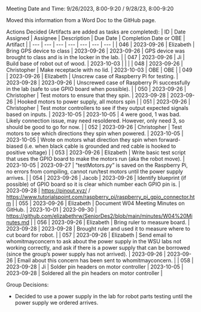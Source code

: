 Meeting Date and Time: 9/26/2023, 8:00-9:20 / 9/28/23, 8:00-9:20

Moved this information from a Word Doc to the GitHub page.

Actions Decided (Artifacts are added as tasks are completed):
| ID | Date Assigned | Assignee | Description | Due Date | Completion Date or OBE | Artifact |
| --- | --- | --- | --- | --- | --- | --- |
| 046 | 2023-09-26 | Elizabeth | Bring GPS device to class | 2023-09-26 | 2023-09-26 | GPS device was brought to class and is in the locker in the lab. |
| 047 | 2023-09-26 | Ji | Build base of robot out of wood. | 2023-10-03 |  |  |
| 048 | 2023-09-26 | Christopher | Make receptacle with no lid. | 2023-10-03 | OBE | OBE |
| 049 | 2023-09-26 | Elizabeth | Unscrew case of Raspberry Pi for testing. | 2023-09-28 | 2023-09-26 | Unscrewed case of Raspberry Pi successfully in the lab (safe to use GPIO board when possible). |
| 050 | 2023-09-26 | Christopher | Test motors to ensure that they spin. | 2023-09-28 | 2023-09-26 | Hooked motors to power supply, all motors spin |
| 051 | 2023-09-26 | Christopher | Test motor controllers to see if they output expected signals based on inputs. | 2023-10-05 | 2023-10-05 | 4 were good, 1 was bad. Likely connection issue, may need resoldered. However, only need 3, so should be good to go for now. |
| 052 | 2023-09-26 | Christopher | Test motors to see which directions they spin when powered. | 2023-10-05 | 2023-10-05 | Wrote on motors what direction they spin when forward-biased (i.e. when black cable is grounded and red cable is hooked to positive voltage) |
| 053 | 2023-09-26 | Elizabeth | Write basic test script that uses the GPIO board to make the motors run (aka the robot move). | 2023-10-05 | 2023-09-27 | "testMotors.py” is saved on the Raspberry Pi, no errors from compiling, cannot run/test motors until the power supply arrives. |
| 054 | 2023-09-26 | Jacob | 2023-09-26 | Identify blueprint (if possible) of GPIO board so it is clear which number each GPIO pin is. | 2023-09-28 | https://pinout.xyz/ / https://www.tutorialspoint.com/raspberry_pi/raspberry_pi_gpio_connector.htm |
| 055 | 2023-09-26 | Elizabeth | Document W04 Meeting Minutes on GitHub. | 2023-10-01 | 2023-09-30 | https://github.com/elizabethrw/SeniorDes2/blob/main/minutes/W04%20Minutes.md |
| 056 | 2023-09-26 | Elizabeth | Bring ruler to measure board. | 2023-09-28 | 2023-09-28 | Brought ruler and used it to measure where to cut board for robot. |
| 057 | 2023-09-26 | Elizabeth | Send email to whomitmayconcern to ask about the power supply in the WSU labs not working correctly, and ask if there is a power supply that can be borrowed (since the group’s power supply has not arrived). | 2023-09-26 | 2023-09-26 | Email about this concern has been sent to whomitmayconcern. |
| 058 | 2023-09-28 | Ji | Solder pin headers on motor controller | 2023-10-05 | 2023-09-28 | Soldered all the pin headers on motor controller |

Group Decisions:
 - Decided to use a power supply in the lab for robot parts testing until the power supply we ordered arrives.

